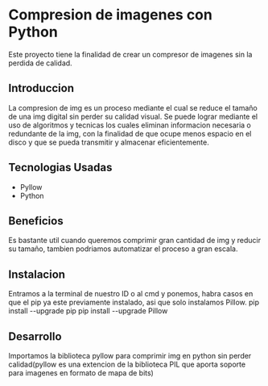 # Compresion de imagenes con Python
Este proyecto tiene la finalidad de crear un compresor de imagenes sin la perdida de calidad. 
## Introduccion
La compresion de img es un proceso mediante el cual se reduce el tamaño de una img digital sin perder su calidad visual.
Se puede lograr mediante el uso de algoritmos y tecnicas los cuales eliminan informacion necesaria o redundante de la img, con la finalidad de que ocupe menos espacio en el disco y que se pueda transmitir y almacenar eficientemente.

## Tecnologias Usadas
- Pyllow
- Python

## Beneficios
Es bastante util cuando queremos comprimir gran cantidad de img y reducir su tamaño, tambien podriamos automatizar el proceso a gran escala.

## Instalacion
Entramos a la terminal de nuestro ID o al cmd y ponemos, habra casos en que el pip ya este previamente instalado, asi que solo instalamos Pillow.
pip install --upgrade pip
pip install --upgrade Pillow
## Desarrollo
Importamos la biblioteca pyllow para comprimir img en python sin perder calidad(pyllow es una extencion de la biblioteca PIL que aporta soporte para imagenes en formato de mapa de bits)
